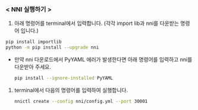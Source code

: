 ### < NNI 실행하기 >

1. 아래 명령어를 terminal에서 입력합니다. (각각 import lib과 nni를 다운받는 명령어 입니다.)

```bash
pip install importlib
python -m pip install --upgrade nni
```

- 만약 nni 다운로드에서 PyYAML 에러가 발생한다면 아래 명령어를 입력하고 nni를 다운받아 주세요.
    
    ```bash
    pip install --ignore-installed PyYAML
    ```
    

1. terminal에서 다음의 명령어를 입력하여 실행합니다.
    
    ```bash
    nnictl create --config nni/config.yml --port 30001
    ```